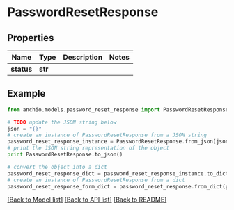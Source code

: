 # PasswordResetResponse


## Properties

Name | Type | Description | Notes
------------ | ------------- | ------------- | -------------
**status** | **str** |  | 

## Example

```python
from anchio.models.password_reset_response import PasswordResetResponse

# TODO update the JSON string below
json = "{}"
# create an instance of PasswordResetResponse from a JSON string
password_reset_response_instance = PasswordResetResponse.from_json(json)
# print the JSON string representation of the object
print PasswordResetResponse.to_json()

# convert the object into a dict
password_reset_response_dict = password_reset_response_instance.to_dict()
# create an instance of PasswordResetResponse from a dict
password_reset_response_form_dict = password_reset_response.from_dict(password_reset_response_dict)
```
[[Back to Model list]](../README.md#documentation-for-models) [[Back to API list]](../README.md#documentation-for-api-endpoints) [[Back to README]](../README.md)


